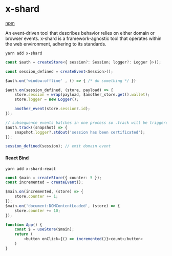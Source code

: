 # x-shard

<a href="https://www.npmjs.com/package/x-shard" target="_blank">npm</a>

An event-driven tool that describes behavior relies on either domain or browser events. x-shard is a framework-agnostic tool that operates within the web environment, adhering to its standards. <br />

```plaintext
yarn add x-shard
```

```ts
const $auth = createStore<{ session?: Session; logger?: Logger }>();

const session_defined = createEvent<Session>();

$auth.on('window:offline' , () => { /* do something */ })

$auth.on(session_defined, (store, payload) => {
    store.session = wrap(payload, $another_store.get().wallet);
    store.logger = new Logger();

    another_event(store.session?.id);
});

// subsequence events batches in one process so .track will be triggered once
$auth.track((snapshot) => {
    snapshot.logger?.stdout('session has been certificated');
});

session_defined(session); // emit domain event
```

#### React Bind
```plaintext
yarn add x-shard-react
```

```ts
const $main = createStore({ counter: 5 });
const incremented = createEvent();

$main.on(incremented, (store) => {
    store.counter += 1;
});
$main.on('document:DOMContentLoaded', (store) => {
    store.counter += 10;
});

function App() {
    const $ = useStore($main);
    return (
        <button onClick={() => incremented()}>count</button>
    )
}
```


